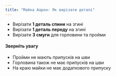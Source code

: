 ```yaml
---
title: "Майка Аарон: Як вирізати деталі"
---
```


- Вирізати **1 деталь спини** на згині
- Вирізати **1 деталь переду** на згині
- Вирізати **3 смуги** для горловини та пройми

<Warning>

#### Зверніть увагу

- Пройми не мають припусків на шви
- Горловина також не має припусків на шви
- На краю майки не має додаткового припуску

</Warning>
